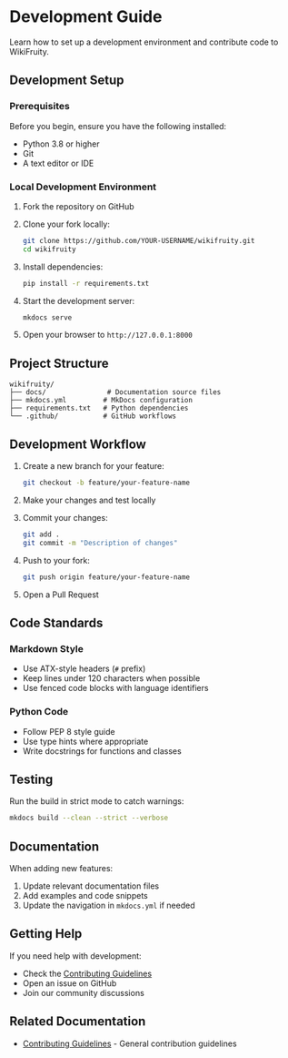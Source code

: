 # Development Guide

Learn how to set up a development environment and contribute code to WikiFruity.

## Development Setup

### Prerequisites

Before you begin, ensure you have the following installed:

- Python 3.8 or higher
- Git
- A text editor or IDE

### Local Development Environment

1. Fork the repository on GitHub
2. Clone your fork locally:
   ```bash
   git clone https://github.com/YOUR-USERNAME/wikifruity.git
   cd wikifruity
   ```

3. Install dependencies:
   ```bash
   pip install -r requirements.txt
   ```

4. Start the development server:
   ```bash
   mkdocs serve
   ```

5. Open your browser to `http://127.0.0.1:8000`

## Project Structure

```
wikifruity/
├── docs/               # Documentation source files
├── mkdocs.yml         # MkDocs configuration
├── requirements.txt   # Python dependencies
└── .github/           # GitHub workflows
```

## Development Workflow

1. Create a new branch for your feature:
   ```bash
   git checkout -b feature/your-feature-name
   ```

2. Make your changes and test locally

3. Commit your changes:
   ```bash
   git add .
   git commit -m "Description of changes"
   ```

4. Push to your fork:
   ```bash
   git push origin feature/your-feature-name
   ```

5. Open a Pull Request

## Code Standards

### Markdown Style

- Use ATX-style headers (`#` prefix)
- Keep lines under 120 characters when possible
- Use fenced code blocks with language identifiers

### Python Code

- Follow PEP 8 style guide
- Use type hints where appropriate
- Write docstrings for functions and classes

## Testing

Run the build in strict mode to catch warnings:

```bash
mkdocs build --clean --strict --verbose
```

## Documentation

When adding new features:

1. Update relevant documentation files
2. Add examples and code snippets
3. Update the navigation in `mkdocs.yml` if needed

## Getting Help

If you need help with development:

- Check the [Contributing Guidelines](guidelines.md)
- Open an issue on GitHub
- Join our community discussions

## Related Documentation

- [Contributing Guidelines](guidelines.md) - General contribution guidelines
